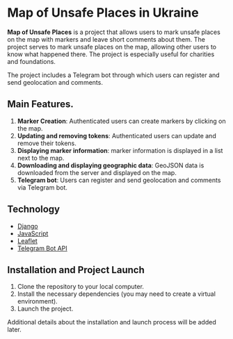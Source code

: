 # Map of Unsafe Places in Ukraine

**Map of Unsafe Places** is a project that allows users to mark unsafe places on the map with markers and leave short comments about them. The project serves to mark unsafe places on the map, allowing other users to know what happened there. The project is especially useful for charities and foundations.

The project includes a Telegram bot through which users can register and send geolocation and comments.

## Main Features.

1. **Marker Creation**: Authenticated users can create markers by clicking on the map.
2. **Updating and removing tokens**: Authenticated users can update and remove their tokens.
3. **Displaying marker information**: marker information is displayed in a list next to the map.
4. **Downloading and displaying geographic data**: GeoJSON data is downloaded from the server and displayed on the map.
5. **Telegram bot**: Users can register and send geolocation and comments via Telegram bot.

## Technology
* [Django](https://www.djangoproject.com/)
* [JavaScript](https://developer.mozilla.org/en-US/docs/Web/JavaScript)
* [Leaflet](https://leafletjs.com/)
* [Telegram Bot API](https://core.telegram.org/bots/api)

## Installation and Project Launch

1. Clone the repository to your local computer.
2. Install the necessary dependencies (you may need to create a virtual environment).
3. Launch the project.

Additional details about the installation and launch process will be added later.

